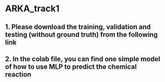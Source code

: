 # ARKA_track1

## 1. Please download the training, validation and testing (without ground truth) from the following link
## 2. In the colab file, you can find one simple model of how to use MLP to predict the chemical reaction
